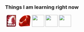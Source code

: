 
<h3 align="left">Things I am learning right now</h3>
<p align="left"> <img src="https://raw.githubusercontent.com/devicons/devicon/master/icons/rails/rails-original-wordmark.svg" width="40" height="40"/> <img src="https://raw.githubusercontent.com/devicons/devicon/master/icons/ruby/ruby-original.svg" width="40" height="40"/> <img src="https://seeklogo.com/images/S/stimulus-logo-00C9C155E0-seeklogo.com.png" width="40" height="40"/> <img src="https://cdn.jsdelivr.net/gh/devicons/devicon@latest/icons/bootstrap/bootstrap-original.svg" width="40" height="40"/> <img src="https://www.vectorlogo.zone/logos/git-scm/git-scm-icon.svg" width="40" height="40"/> </p>
